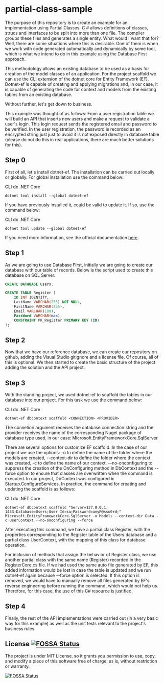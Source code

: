 # partial-class-sample

The purpose of this repository is to create an example for an implementation using Partial Classes. C # allows definitions of classes, strucs and interfaces to be split into more than one file. The compiler groups these files and generates a single entity. What would I want that for? Well, there are some situations where this is desirable. One of them is when we work with code generated automatically and dynamically by some tool, which is what we intend to do in this example using the Database First approach.

This methodology allows an existing database to be used as a basis for creation of the model classes of an application.
For the project scaffold we can use the CLI extension of the dotnet core for Entity Framework (EF). Dotnet-ef is capable of creating and applying migrations and, in our case, it is capable of generating the code for context and models from the existing tables from an existing database.

Without further, let's get down to business.

This example was thought of as follows: From a user registration table we will build an API that inserts new users and make a request to validate a user's login. This login request sends the registered email and password to be verified. In the user registration, the password is recorded as an encrypted string just just to avoid it is not exposed directly in database table (please do not do this in real applications, there are much better solutions for this).

## Step 0
First of all, let's install dotnet-ef. The installation can be carried out locally or globally. For global installation use the command below:

CLI do .NET Core
```
dotnet tool install --global dotnet-ef
```

If you have previously installed it, could be valid to update it. If so, use the command below:

CLI do .NET Core
```
dotnet tool update --global dotnet-ef
```

If you need more information, see the official documentation [here](https://docs.microsoft.com/pt-br/ef/core/cli/dotnet).

## Step 1
As we are going to use Database First, initially we are going to create our database with our table of records. Below is the script used to create this database on SQL Server.

```sql
CREATE DATABASE Users;

CREATE TABLE Register (
    ID INT IDENTITY,
    LastName VARCHAR(255) NOT NULL,
    FirstName VARCHAR(255),
	Email VARCHAR(100),
    PassWord VARCHAR(max),
    CONSTRAINT PK_Register PRIMARY KEY (ID)
);
```

## Step 2
Now that we have our reference database, we can create our repository on github, adding the Visual Studio gitignore and a license file. Of course, all of this is optional.
We then started to create the basic structure of the project adding the solution and the API project.

## Step 3
With the standing project, we used dotnet-ef to scaffold the tables in our database into our project. For this task we use the command below:

CLI do .NET Core
```
dotnet-ef dbcontext scaffold <CONNECTION> <PROVIDER>
```
The connetion argument receives the database connection string and the provider receives the name of the corresponding Nuget package of database type used, in our case: Microsoft.EntityFrameworkCore.SqlServer.

There are several options for customize EF scaffold. In the case of our project we use the options: -o to define the name of the folder where the models are created, --context-dir to define the folder where the context was created, -c to define the name of our context, --no-onconfiguring to suppress the creation of the OnConfiguring method in DbContext and the --force option to ensure that classes are overwritten when the command is executed. In our project, DbContext was configured in Startup.ConfigureServices. In practice, the command for creating and updating the scaffold is as follows:

CLI do .NET Core
```
dotnet-ef dbcontext scaffold "Server=127.0.0.1, 1433;Database=Users;User Id=sa;Password=anyP@ssw0rd;" Microsoft.EntityFrameworkCore.SqlServer -o Models --context-dir Data -c UserContext --no-onconfiguring --force
```

After executing this command, we have a partial class Register, with the properties corresponding to the Register table of the Users database and a partial class UserContext, with the mapping of this class for database operation.

For inclusion of methods that assign the behavior of Register class, we use another partial class with the same name (Register) recorded in the RegisterCore.cs file. If we had used the same auto file generated by EF, this added information would be lost in case the table is updated and we run dotnet-ef again because --force option is selected. If this option is removed, we would have to manually remove all files generated by EF's reverse engineering before running the command, which would not help us. Therefore, for this case, the use of this C# resource is justified.

## Step 4
Finally, the rest of the API implementations were carried out (in a very basic way for this example) as well as the unit tests relevant to the project's business rules.

## License [![FOSSA Status](https://app.fossa.com/api/projects/git%2Bgithub.com%2Fleo-oliveira-eng%2Fpartial-class-sample.svg?type=shield)](https://app.fossa.com/projects/git%2Bgithub.com%2Fleo-oliveira-eng%2Fpartial-class-sample?ref=badge_shield)

The project is under MIT License, so it grants you permission to use, copy, and modify a piece of this software free of charge, as is, without restriction or warranty.

[![FOSSA Status](https://app.fossa.com/api/projects/git%2Bgithub.com%2Fleo-oliveira-eng%2Fpartial-class-sample.svg?type=large)](https://app.fossa.com/projects/git%2Bgithub.com%2Fleo-oliveira-eng%2Fpartial-class-sample?ref=badge_large)
